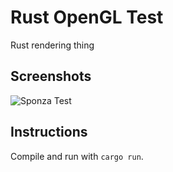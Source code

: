# Rust OpenGL Test

Rust rendering thing

## Screenshots

![Sponza Test](https://user-images.githubusercontent.com/12881812/174595231-3d9b5ff1-8265-4768-9423-63ccc9dfc811.png)

## Instructions

Compile and run with `cargo run`.
